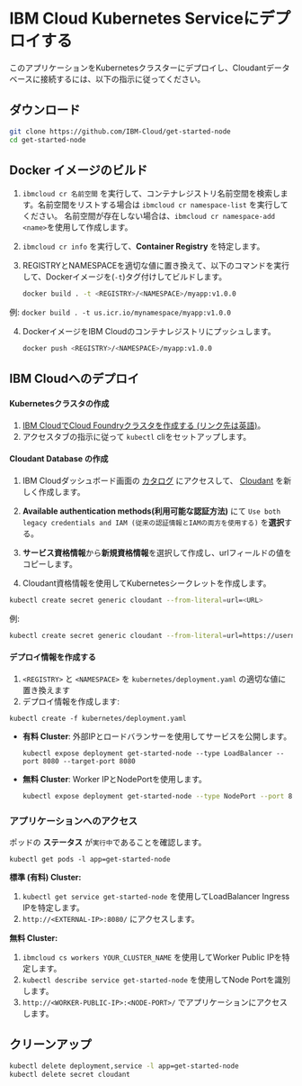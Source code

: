 # IBM Cloud Kubernetes Serviceにデプロイする

このアプリケーションをKubernetesクラスターにデプロイし、Cloudantデータベースに接続するには、以下の指示に従ってください。

## ダウンロード

```bash
git clone https://github.com/IBM-Cloud/get-started-node
cd get-started-node
```

## Docker イメージのビルド

1. `ibmcloud cr 名前空間` を実行して、コンテナレジストリ名前空間を検索します。名前空間をリストする場合は `ibmcloud cr namespace-list` を実行してください。
名前空間が存在しない場合は、`ibmcloud cr namespace-add <name>`を使用して作成します。

2. `ibmcloud cr info` を実行して、**Container Registry** を特定します。

3. REGISTRYとNAMESPACEを適切な値に置き換えて、以下のコマンドを実行して、Dockerイメージを(`-t`)タグ付けしてビルドします。
   ```sh
   docker build . -t <REGISTRY>/<NAMESPACE>/myapp:v1.0.0
   ```
 例: `docker build . -t us.icr.io/mynamespace/myapp:v1.0.0`

4. DockerイメージをIBM Cloudのコンテナレジストリにプッシュします。

   ```sh
   docker push <REGISTRY>/<NAMESPACE>/myapp:v1.0.0
   ```

## IBM Cloudへのデプロイ

#### Kubernetesクラスタの作成

1. [IBM CloudでCloud Foundryクラスタを作成する (リンク先は英語)](https://console.bluemix.net/docs/containers/container_index.html#clusters)。
2. アクセスタブの指示に従って `kubectl` cliをセットアップします。

#### Cloudant Database の作成

1. IBM Cloudダッシュボード画面の [カタログ](https://cloud.ibm.com/catalog) にアクセスして、 [Cloudant](https://cloud.ibm.com/catalog/services/cloudant) を新しく作成します。

2. **Available authentication methods(利用可能な認証方法)** にて `Use both legacy credentials and IAM (従来の認証情報とIAMの両方を使用する)` を**選択**する。

3. **サービス資格情報**から**新規資格情報**を選択して作成し、urlフィールドの値をコピーします。

4. Cloudant資格情報を使用してKubernetesシークレットを作成します。

```bash
kubectl create secret generic cloudant --from-literal=url=<URL>
```
例:
```bash
kubectl create secret generic cloudant --from-literal=url=https://username:passw0rdf@username-bluemix.cloudant.com
```

#### デプロイ情報を作成する

1. `<REGISTRY>` と `<NAMESPACE>` を `kubernetes/deployment.yaml` の適切な値に置き換えます
2. デプロイ情報を作成します:
  ```shell
  kubectl create -f kubernetes/deployment.yaml
  ```
- **有料 Cluster**: 外部IPとロードバランサーを使用してサービスを公開します。
  ```
  kubectl expose deployment get-started-node --type LoadBalancer --port 8080 --target-port 8080
  ```

- **無料 Cluster**: Worker IPとNodePortを使用します。
  ```bash
  kubectl expose deployment get-started-node --type NodePort --port 8080 --target-port 8080
  ```

### アプリケーションへのアクセス

ポッドの **ステータス** が`実行中`であることを確認します。

```shell
kubectl get pods -l app=get-started-node
```

**標準 (有料) Cluster:**

1. `kubectl get service get-started-node` を使用してLoadBalancer Ingress IPを特定します。
2. `http://<EXTERNAL-IP>:8080/` にアクセスします。

**無料 Cluster:**

1. `ibmcloud cs workers YOUR_CLUSTER_NAME` を使用してWorker Public IPを特定します。
2. `kubectl describe service get-started-node` を使用してNode Portを識別します。
3. `http://<WORKER-PUBLIC-IP>:<NODE-PORT>/` でアプリケーションにアクセスします。

## クリーンアップ
```bash
kubectl delete deployment,service -l app=get-started-node
kubectl delete secret cloudant
```
